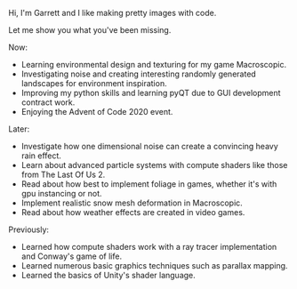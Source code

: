 Hi, I'm Garrett and I like making pretty images with code. 

Let me show you what you've been missing.

Now:
- Learning environmental design and texturing for my game Macroscopic.
- Investigating noise and creating interesting randomly generated landscapes for environment inspiration.
- Improving my python skills and learning pyQT due to GUI development contract work.
- Enjoying the Advent of Code 2020 event.

Later:
- Investigate how one dimensional noise can create a convincing heavy rain effect.
- Learn about advanced particle systems with compute shaders like those from The Last Of Us 2.
- Read about how best to implement foliage in games, whether it's with gpu instancing or not.
- Implement realistic snow mesh deformation in Macroscopic.
- Read about how weather effects are created in video games.

Previously:
- Learned how compute shaders work with a ray tracer implementation and Conway's game of life.
- Learned numerous basic graphics techniques such as parallax mapping.
- Learned the basics of Unity's shader language.

